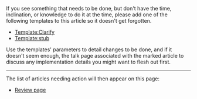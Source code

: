 If you see something that needs to be done, but don't have the time, inclination, or knowledge to do it at the time, please add one of the following templates to this article so it doesn't get forgotten.

-   <Template:Clarify>
-   <Template:stub>

Use the templates' parameters to detail changes to be done, and if it doesn't seem enough, the talk page associated with the marked article to discuss any implementation details you might want to flesh out first.

------------------------------------------------------------------------

The list of articles needing action will then appear on this page:

-   [Review page](:Category:Review "wikilink")
